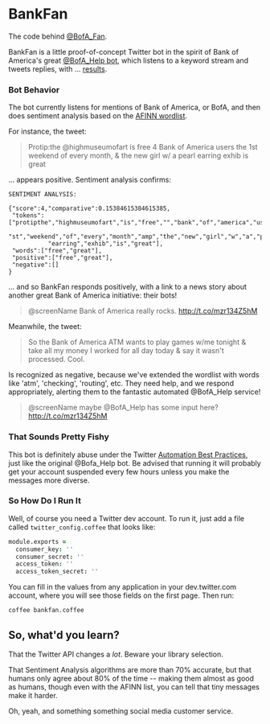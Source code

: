 BankFan                                                                                              
========                                                                                             

The code behind [@BofA_Fan](https://twitter.com/BofA_Fan).

BankFan is a little proof-of-concept Twitter bot in the spirit of Bank of America's
great [@BofA_Help bot](https://twitter.com/BofA_Help),
which listens to a keyword stream and tweets replies,
with ... [results](http://eksith.wordpress.com/2013/07/07/bank-of-america-bot/).

### Bot Behavior

The bot currently listens for mentions of Bank of America, or BofA, and 
then does sentiment analysis based on the [AFINN wordlist](http://neuro.imm.dtu.dk/wiki/AFINN).

For instance, the tweet:

> Protip:the @highmuseumofart is free 4 Bank of America users the 1st weekend of every month, & the new girl w/ a pearl earring exhib is great

... appears positive. Sentiment analysis confirms:

    SENTIMENT ANALYSIS:
    
    {"score":4,"comparative":0.15384615384615385,
     "tokens":["protipthe","highmuseumofart","is","free","","bank","of","america","users","the",
               "st","weekend","of","every","month","amp","the","new","girl","w","a","pearl",
               "earring","exhib","is","great"],
     "words":["free","great"],
     "positive":["free","great"],
     "negative":[]
    }

... and so BankFan responds positively, with a link to a news story about
another great Bank of America initiative: their bots!

> @screenName Bank of America really rocks. http://t.co/mzr134Z5hM

Meanwhile, the tweet:

> So the Bank of America ATM wants to play games w/me tonight &amp; take all my money I worked for all day today &amp; say it wasn't processed. Cool.

Is recognized as negative, because we've extended the wordlist 
with words like 'atm', 'checking', 'routing', etc. They need help, 
and we respond appropriately, alerting them to
the fantastic automated @BofA_Help service!

> @screenName maybe @BofA_Help has some input here? http://t.co/mzr134Z5hM


### That Sounds Pretty Fishy

This bot is definitely abuse under the Twitter
[Automation Best Practices](https://support.twitter.com/groups/56-policies-violations/topics/237-guidelines/articles/76915-automation-rules-and-best-practices),
just like the original @Bofa_Help bot. Be advised that running
it will probably get your account suspended every few hours unless you make 
the messages more diverse.

### So How Do I Run It

Well, of course you need a Twitter dev account. To run it, just add a 
file called `twitter_config.coffee` that looks like:                           
                                                                                                     
```coffeescript                                                                                      
module.exports =                                                                                     
  consumer_key: ''                                                                                   
  consumer_secret: ''                                                                                
  access_token: ''                                                                                   
  access_token_secret: ''                                                                            
```

You can fill in the values from any application in your dev.twitter.com account, 
where you will see those fields on the first page. Then run:

    coffee bankfan.coffee

## So, what'd you learn? 

That the Twitter API changes a *lot*. Beware your library selection.

That Sentiment Analysis algorithms are more than 70% accurate,
but that humans only agree about 80% of the time -- making them
almost as good as humans, though even with the AFINN list, you
can tell that tiny messages make it harder.

Oh, yeah, and something something social media customer service.
